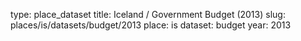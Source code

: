 type: place_dataset
title: Iceland / Government Budget (2013)
slug: places/is/datasets/budget/2013
place: is
dataset: budget
year: 2013
